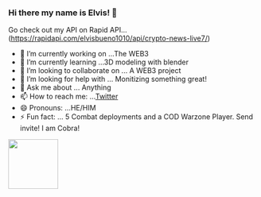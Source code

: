 ### Hi there my name is Elvis! 👋
Go check out my API on Rapid API...(https://rapidapi.com/elvisbueno1010/api/crypto-news-live7/)



- 🔭 I’m currently working on ...The WEB3
- 🌱 I’m currently learning ...3D modeling with blender
- 👯 I’m looking to collaborate on ... A WEB3 project
- 🤔 I’m looking for help with ... Monitizing something great!
- 💬 Ask me about ... Anything
- 📫 How to reach me: ...[Twitter](https://twitter.com/ItsMeCobra100)
- 😄 Pronouns: ...HE/HIM
- ⚡ Fun fact: ... 5 Combat deployments and a COD Warzone Player. Send invite! I am Cobra!
<img src="https://media.giphy.com/media/1gUWd4WvTmZjNDz739/giphy.gif" width="100" height="100" />


